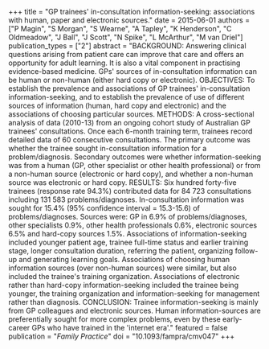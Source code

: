 +++
title = "GP trainees' in-consultation information-seeking: associations with human, paper and electronic sources."
date = 2015-06-01
authors = ["P Magin", "S Morgan", "S Wearne", "A Tapley", "K Henderson", "C Oldmeadow", "J Ball", "J Scott", "N Spike", "L McArthur", "M van Driel"]
publication_types = ["2"]
abstract = "BACKGROUND: Answering clinical questions arising from patient care can improve that care and offers an opportunity for adult learning. It is also a vital component in practising evidence-based medicine. GPs' sources of in-consultation information can be human or non-human (either hard copy or electronic). OBJECTIVES: To establish the prevalence and associations of GP trainees' in-consultation information-seeking, and to establish the prevalence of use of different sources of information (human, hard copy and electronic) and the associations of choosing particular sources. METHODS: A cross-sectional analysis of data (2010-13) from an ongoing cohort study of Australian GP trainees' consultations. Once each 6-month training term, trainees record detailed data of 60 consecutive consultations. The primary outcome was whether the trainee sought in-consultation information for a problem/diagnosis. Secondary outcomes were whether information-seeking was from a human (GP, other specialist or other health professional) or from a non-human source (electronic or hard copy), and whether a non-human source was electronic or hard copy. RESULTS: Six hundred forty-five trainees (response rate 94.3%) contributed data for 84 723 consultations including 131 583 problems/diagnoses. In-consultation information was sought for 15.4% (95% confidence interval = 15.3-15.6) of problems/diagnoses. Sources were: GP in 6.9% of problems/diagnoses, other specialists 0.9%, other health professionals 0.6%, electronic sources 6.5% and hard-copy sources 1.5%. Associations of information-seeking included younger patient age, trainee full-time status and earlier training stage, longer consultation duration, referring the patient, organizing follow-up and generating learning goals. Associations of choosing human information sources (over non-human sources) were similar, but also included the trainee's training organization. Associations of electronic rather than hard-copy information-seeking included the trainee being younger, the training organization and information-seeking for management rather than diagnosis. CONCLUSION: Trainee information-seeking is mainly from GP colleagues and electronic sources. Human information-sources are preferentially sought for more complex problems, even by these early-career GPs who have trained in the 'internet era'."
featured = false
publication = "*Family Practice*"
doi = "10.1093/fampra/cmv047"
+++

